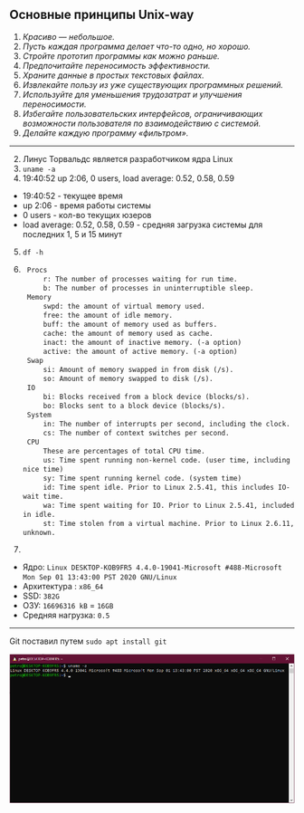 ## Oсновные принципы Unix-way
1.  _Красиво — небольшое._
2.  _Пусть каждая программа делает что-то одно, но хорошо._
3.  _Стройте прототип программы как можно раньше._
4.  _Предпочитайте переносимость эффективности._
5.  _Храните данные в простых текстовых файлах._
6.  _Извлекайте пользу из уже существующих программных решений._
7.  _Используйте  для уменьшения трудозатрат и улучшения переносимости._
8.  _Избегайте пользовательских интерфейсов, ограничивающих возможности пользователя по взаимодействию с системой._
9.  _Делайте каждую программу «фильтром»._

---

2. Линус Торвальдс является разработчиком ядра Linux
3. `uname -a`
4.  19:40:52 up  2:06,  0 users,  load average: 0.52, 0.58, 0.59
* 19:40:52 - текущее время
* up  2:06 - время работы системы
* 0 users - кол-во текущих юзеров
* load average: 0.52, 0.58, 0.59 - средняя загрузка системы для последних 1, 5 и 15 минут

5. `df -h`
6. ```
	Procs
	    r: The number of processes waiting for run time.
	    b: The number of processes in uninterruptible sleep.
	Memory
	    swpd: the amount of virtual memory used.
	    free: the amount of idle memory.
	    buff: the amount of memory used as buffers.
	    cache: the amount of memory used as cache.
	    inact: the amount of inactive memory. (-a option)
	    active: the amount of active memory. (-a option)
	Swap
	    si: Amount of memory swapped in from disk (/s).
	    so: Amount of memory swapped to disk (/s).
	IO
	    bi: Blocks received from a block device (blocks/s).
	    bo: Blocks sent to a block device (blocks/s).
	System
	    in: The number of interrupts per second, including the clock.
	    cs: The number of context switches per second.
	CPU
	    These are percentages of total CPU time.
	    us: Time spent running non-kernel code. (user time, including nice time)
	    sy: Time spent running kernel code. (system time)
	    id: Time spent idle. Prior to Linux 2.5.41, this includes IO-wait time.
	    wa: Time spent waiting for IO. Prior to Linux 2.5.41, included in idle.
	    st: Time stolen from a virtual machine. Prior to Linux 2.6.11, unknown.
7.

* Ядро: `Linux DESKTOP-KOB9FR5 4.4.0-19041-Microsoft #488-Microsoft Mon Sep 01 13:43:00 PST 2020 GNU/Linux`
* Архитектура : `x86_64`
* SSD: `382G`
* ОЗУ: `16696316 kB` = `16GB`
* Средняя нагрузка: `0.5`

---
Git поставил путем `sudo apt install git`

![system](/scr.png?raw=true)
